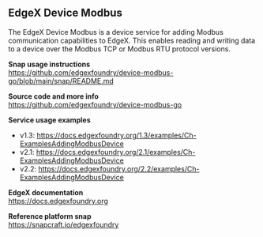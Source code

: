 EdgeX Device Modbus
---
The EdgeX Device Modbus is a device service for adding Modbus communication
capabilities to EdgeX.
This enables reading and writing data to a device over the Modbus TCP or
Modbus RTU protocol versions.

**Snap usage instructions**  
https://github.com/edgexfoundry/device-modbus-go/blob/main/snap/README.md

**Source code and more info**  
https://github.com/edgexfoundry/device-modbus-go

**Service usage examples**  
* v1.3: https://docs.edgexfoundry.org/1.3/examples/Ch-ExamplesAddingModbusDevice
* v2.1: https://docs.edgexfoundry.org/2.1/examples/Ch-ExamplesAddingModbusDevice
* v2.2: https://docs.edgexfoundry.org/2.2/examples/Ch-ExamplesAddingModbusDevice

**EdgeX documentation**  
https://docs.edgexfoundry.org

**Reference platform snap**  
https://snapcraft.io/edgexfoundry
